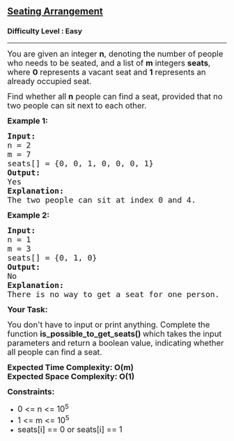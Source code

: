 <h2><a href="https://practice.geeksforgeeks.org/problems/6bb49b563cc171335c6564b00307a6d867e0268d/1">Seating Arrangement</a></h2><h3>Difficulty Level : Easy</h3><hr><div class="problems_problem_content__Xm_eO"><p><span style="font-size:18px">You are given an integer <strong>n</strong>, denoting the number of people who needs to be seated, and a list of <strong>m</strong> integers&nbsp;<strong>seats</strong>, where <strong>0</strong> represents a vacant seat and <strong>1</strong> represents an already occupied seat.</span></p>

<p><span style="font-size:18px">Find whether all <strong>n</strong> people can find a seat, provided that no two people can sit next to each other.</span></p>

<p><span style="font-size:18px"><strong>Example 1:</strong></span></p>

<pre><span style="font-size:18px"><strong>Input:</strong></span>
<span style="font-size:18px">n = 2
m = 7</span>
<span style="font-size:18px">seats[] = {0, 0, 1, 0, 0, 0, 1}</span>
<span style="font-size:18px"><strong>Output:</strong></span>
<span style="font-size:18px">Yes</span>
<span style="font-size:18px"><strong>Explanation:</strong></span>
<span style="font-size:18px">The two people can sit at index 0 and 4.</span>
</pre>

<p><span style="font-size:18px"><strong>Example 2:</strong></span></p>

<pre><span style="font-size:18px"><strong>Input:</strong></span>
<span style="font-size:18px">n = 1
m = 3</span>
<span style="font-size:18px">seats[] = {0, 1, 0}</span>
<span style="font-size:18px"><strong>Output:</strong></span>
<span style="font-size:18px">No</span>
<span style="font-size:18px"><strong>Explanation:</strong></span>
<span style="font-size:18px">There is no way to get a seat for one person.</span>
</pre>

<p><strong><span style="font-size:18px">Your Task:</span></strong></p>

<p><span style="font-size:18px">You don't have to input or print anything. Complete the function&nbsp;<strong>is_possible_to_get_seats()&nbsp;</strong>which takes the input parameters and return a boolean value, indicating whether all people can find a seat.</span></p>

<p><strong><span style="font-size:18px">Expected Time Complexity: O(m)<br>
Expected Space Complexity: O(1)</span></strong></p>

<p><strong><span style="font-size:18px">Constraints:</span></strong></p>

<ul>
	<li><span style="font-size:18px">0 &lt;= n &lt;= 10<sup>5</sup></span></li>
	<li><span style="font-size:18px">1 &lt;= m&nbsp;&lt;= 10<sup>5</sup></span></li>
	<li><span style="font-size:18px">seats[i] == 0 or seats[i] == 1</span></li>
</ul>
</div>